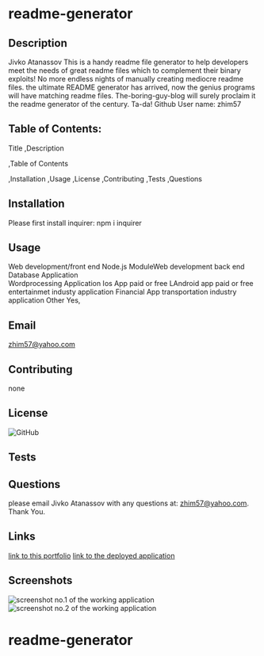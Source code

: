 # readme-generator
## Description
Jivko Atanassov
This is a handy readme file generator to help developers meet the needs of great readme files which to complement their binary exploits! No more endless nights of manually creating mediocre readme files. the ultimate README generator has arrived, now the genius programs will have matching readme files. The-boring-guy-blog will surely proclaim it the readme generator of the century. Ta-da!
Github User name: zhim57

## Table of Contents:
Title
,Description

,Table of Contents

,Installation
,Usage
,License
,Contributing
,Tests
,Questions


## Installation
Please first install inquirer:   npm i inquirer
## Usage
Web development/front end
Node.js ModuleWeb development back end
Database Application  
Wordprocessing Application
Ios App paid or free
LAndroid app paid or free
entertainmet industy application
Financial App
transportation industry application
Other
Yes, 
## Email
zhim57@yahoo.com
## Contributing
none
## License
![GitHub](https://img.shields.io/github/license/zhim57/readme-generator)
## Tests

## Questions
please email Jivko Atanassov with any questions at: zhim57@yahoo.com. Thank You.

## Links
[link to this portfolio]( https://github.com/zhim57/readme-generator)
[link to the deployed application](undefined)
  

## Screenshots

![screenshot no.1 of the working application](image1)
![screenshot no.2 of the working application](image2)


  # readme-generator
